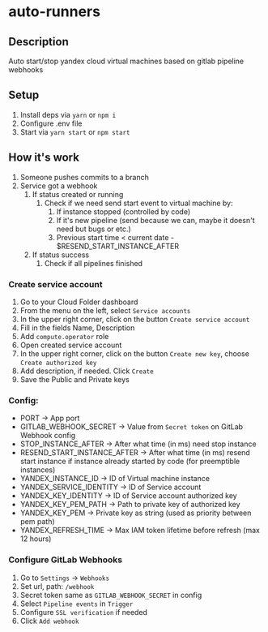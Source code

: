 # auto-runners

## Description

Auto start/stop yandex cloud virtual machines based on gitlab pipeline webhooks

## Setup
1. Install deps via `yarn` or `npm i`
2. Configure .env file
3. Start via `yarn start` or `npm start`

## How it's work

1. Someone pushes commits to a branch
2. Service got a webhook
   1. If status created or running
      1. Check if we need send start event to virtual machine by:
         1. If instance stopped (controlled by code)
         2. If it's new pipeline (send because we can, maybe it doesn't need but bugs or etc.)
         3. Previous start time < current date - $RESEND_START_INSTANCE_AFTER
   2. If status success
      1. Check if all pipelines finished 

### Create service account

1. Go to your Cloud Folder dashboard
2. From the menu on the left, select `Service accounts`
3. In the upper right corner, click on the button `Create service account`
4. Fill in the fields Name, Description
5. Add `compute.operator` role
6. Open created service account
7. In the upper right corner, click on the button `Create new key`, choose `Create authorized key`
8. Add description, if needed. Click `Create`
9. Save the Public and Private keys

### Config:

* PORT -> App port
* GITLAB_WEBHOOK_SECRET -> Value from `Secret token` on GitLab Webhook config
* STOP_INSTANCE_AFTER -> After what time (in ms) need stop instance
* RESEND_START_INSTANCE_AFTER -> After what time (in ms) resend start instance if instance already started by code (for preemptible instances)
* YANDEX_INSTANCE_ID -> ID of Virtual machine instance
* YANDEX_SERVICE_IDENTITY -> ID of Service account
* YANDEX_KEY_IDENTITY -> ID of Service account authorized key
* YANDEX_KEY_PEM_PATH -> Path to private key of authorized key
* YANDEX_KEY_PEM -> Private key as string (used as priority between pem path)
* YANDEX_REFRESH_TIME -> Max IAM token lifetime before refresh (max 12 hours)

### Configure GitLab Webhooks

1. Go to `Settings` -> `Webhooks`
2. Set url, path: `/webhook`
3. Secret token same as `GITLAB_WEBHOOK_SECRET` in config
4. Select `Pipeline events` in `Trigger`
5. Configure `SSL verification` if needed
6. Click `Add webhook`
